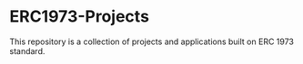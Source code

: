 # ERC1973-Projects

This repository is a collection of projects and applications built on ERC 1973 standard. 




